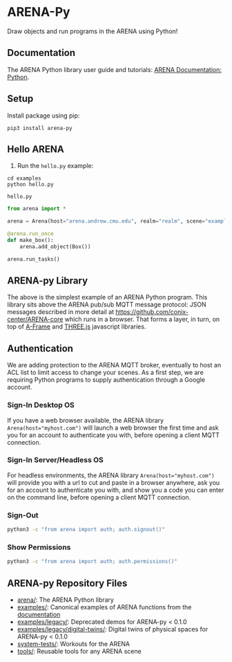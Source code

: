 # ARENA-Py
Draw objects and run programs in the ARENA using Python!

## Documentation
The ARENA Python library user guide and tutorials: [ARENA Documentation: Python](https://conix-center.github.io/ARENA/content/python/).

## Setup
Install package using pip:
```shell
pip3 install arena-py
```

## Hello ARENA
1. Run the `hello.py` example:
```shell
cd examples
python hello.py
```

`hello.py`
```python
from arena import *

arena = Arena(host="arena.andrew.cmu.edu", realm="realm", scene="example")

@arena.run_once
def make_box():
    arena.add_object(Box())

arena.run_tasks()
```

## ARENA-py Library
The above is the simplest example of an ARENA Python program. This library sits above the ARENA pub/sub MQTT
message protocol: JSON messages described in more detail at https://github.com/conix-center/ARENA-core which runs in a browser.
That forms a layer, in turn, on top of [A-Frame](https://aframe.io/) and [THREE.js](http://threejs.org/) javascript libraries.

## Authentication
We are adding protection to the ARENA MQTT broker, eventually to host an ACL list to limit access to change your scenes. As a first step, we are requiring Python programs to supply authentication through a Google account.
### Sign-In Desktop OS
If you have a web browser available, the ARENA library `Arena(host="myhost.com")` will launch a web browser the first time and ask you for an account to authenticate you with, before opening a client MQTT connection.
### Sign-In Server/Headless OS
For headless environments, the ARENA library `Arena(host="myhost.com")` will provide you with a url to cut and paste in a browser anywhere, ask you for an account to authenticate you with, and show you a code you can enter on the command line, before opening a client MQTT connection.
### Sign-Out
```bash
python3 -c "from arena import auth; auth.signout()"
```
### Show Permissions
```bash
python3 -c "from arena import auth; auth.permissions()"
```

## ARENA-py Repository Files
- [arena/](arena/): The ARENA Python library
- [examples/](examples/): Canonical examples of ARENA functions from the [documentation](https://conix-center.github.io/ARENA/content/python/)
- [examples/legacy/](examples/legacy/): Deprecated demos for ARENA-py < 0.1.0
- [examples/legacy/digital-twins/](examples/legacy/digital-twins/): Digital twins of physical spaces for ARENA-py < 0.1.0
- [system-tests/](system-tests/): Workouts for the ARENA
- [tools/](tools/): Reusable tools for any ARENA scene
